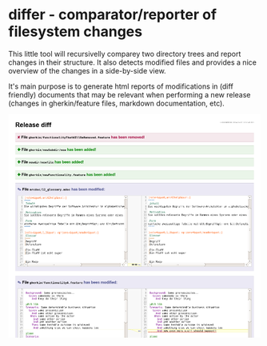 differ - comparator/reporter of filesystem changes
==================================================

This little tool will recursivelly comparey two directory trees and report changes in their structure. 
It also detects modified files and provides a nice overview of the changes in a side-by-side view.

It's main purpose is to generate html reports of modifications in (diff friendly) 
documents that may be relevant when performing a new release (changes in gherkin/feature files, markdown documentation, etc).

![Screenshot](/misc/screenshot.png?raw=true "Screenshot")
